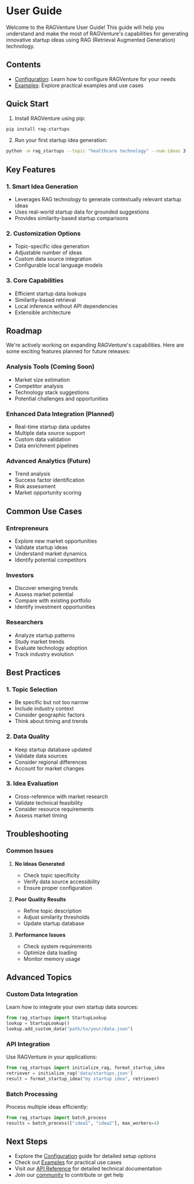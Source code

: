 # User Guide

Welcome to the RAGVenture User Guide! This guide will help you understand and make the most of RAGVenture's capabilities for generating innovative startup ideas using RAG (Retrieval Augmented Generation) technology.

## Contents

- [Configuration](../configuration.md): Learn how to configure RAGVenture for your needs
- [Examples](../examples.md): Explore practical examples and use cases

## Quick Start

1. Install RAGVenture using pip:
```bash
pip install rag-startups
```

2. Run your first startup idea generation:
```bash
python -m rag_startups --topic "healthcare technology" --num-ideas 3
```

## Key Features

### 1. Smart Idea Generation
- Leverages RAG technology to generate contextually relevant startup ideas
- Uses real-world startup data for grounded suggestions
- Provides similarity-based startup comparisons

### 2. Customization Options
- Topic-specific idea generation
- Adjustable number of ideas
- Custom data source integration
- Configurable local language models

### 3. Core Capabilities
- Efficient startup data lookups
- Similarity-based retrieval
- Local inference without API dependencies
- Extensible architecture

## Roadmap

We're actively working on expanding RAGVenture's capabilities. Here are some exciting features planned for future releases:

### Analysis Tools (Coming Soon)
- Market size estimation
- Competitor analysis
- Technology stack suggestions
- Potential challenges and opportunities

### Enhanced Data Integration (Planned)
- Real-time startup data updates
- Multiple data source support
- Custom data validation
- Data enrichment pipelines

### Advanced Analytics (Future)
- Trend analysis
- Success factor identification
- Risk assessment
- Market opportunity scoring

## Common Use Cases

### Entrepreneurs
- Explore new market opportunities
- Validate startup ideas
- Understand market dynamics
- Identify potential competitors

### Investors
- Discover emerging trends
- Assess market potential
- Compare with existing portfolio
- Identify investment opportunities

### Researchers
- Analyze startup patterns
- Study market trends
- Evaluate technology adoption
- Track industry evolution

## Best Practices

### 1. Topic Selection
- Be specific but not too narrow
- Include industry context
- Consider geographic factors
- Think about timing and trends

### 2. Data Quality
- Keep startup database updated
- Validate data sources
- Consider regional differences
- Account for market changes

### 3. Idea Evaluation
- Cross-reference with market research
- Validate technical feasibility
- Consider resource requirements
- Assess market timing

## Troubleshooting

### Common Issues
1. **No Ideas Generated**
   - Check topic specificity
   - Verify data source accessibility
   - Ensure proper configuration

2. **Poor Quality Results**
   - Refine topic description
   - Adjust similarity thresholds
   - Update startup database

3. **Performance Issues**
   - Check system requirements
   - Optimize data loading
   - Monitor memory usage

## Advanced Topics

### Custom Data Integration
Learn how to integrate your own startup data sources:
```python
from rag_startups import StartupLookup
lookup = StartupLookup()
lookup.add_custom_data("path/to/your/data.json")
```

### API Integration
Use RAGVenture in your applications:
```python
from rag_startups import initialize_rag, format_startup_idea
retriever = initialize_rag('data/startups.json')
result = format_startup_idea("my startup idea", retriever)
```

### Batch Processing
Process multiple ideas efficiently:
```python
from rag_startups import batch_process
results = batch_process(["idea1", "idea2"], max_workers=4)
```

## Next Steps

- Explore the [Configuration](../configuration.md) guide for detailed setup options
- Check out [Examples](../examples.md) for practical use cases
- Visit our [API Reference](../api.md) for detailed technical documentation
- Join our [community](../contributing.md) to contribute or get help
